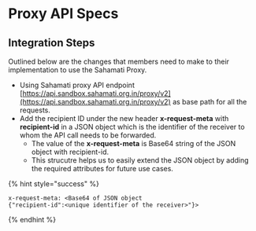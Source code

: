 # Proxy API Specs

## Integration Steps

Outlined below are the changes that members need to make to their implementation to use the Sahamati Proxy.

* Using Sahamati proxy API endpoint [https://api.sandbox.sahamati.org.in/proxy/v2](https://api.sandbox.sahamati.org.in/proxy/v2) as base path for all the requests.
* Add the recipient ID under the new header **x-request-meta** with **recipient-id** in a JSON object which is the identifier of the receiver to whom the API call needs to be forwarded.
  * The value of the **x-request-meta** is Base64 string of the JSON object with recipient-id.
  * This strucutre helps us to easily extend the JSON object by adding the required attributes for future use cases.

{% hint style="success" %}
```
x-request-meta: <Base64 of JSON object 
{"recipient-id":<unique identifier of the receiver>"}>
```
{% endhint %}
